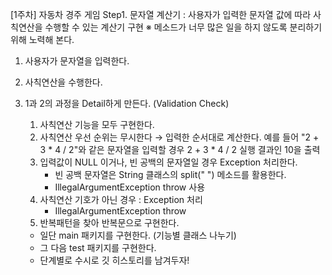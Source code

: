 [1주차] 자동차 경주 게임
Step1. 문자열 계산기
: 사용자가 입력한 문자열 값에 따라 사칙연산을 수행할 수 있는 계산기 구현
※ 메소드가 너무 많은 일을 하지 않도록 분리하기 위해 노력해 본다.

1. 사용자가 문자열을 입력한다.
2. 사칙연산을 수행한다.
3. 1과 2의 과정을 Detail하게 만든다. (Validation Check)
    1) 사칙연산 기능을 모두 구현한다.
    2) 사칙연산 우선 순위는 무시한다 → 입력한 순서대로 계산한다.
    예를 들어 "2 + 3 * 4 / 2"와 같은 문자열을 입력할 경우 2 + 3 * 4 / 2 실행 결과인 10을 출력
    3) 입력값이 NULL 이거나, 빈 공백의 문자열일 경우 Exception 처리한다.
        - 빈 공백 문자열은 String 클래스의 split(" ") 메소드를 활용한다.
        - IllegalArgumentException throw 사용
    4) 사칙연산 기호가 아닌 경우 : Exception 처리
        - IllegalArgumentException throw
    5) 반복패턴을 찾아 반복문으로 구현한다.

    - 일단 main 패키지를 구현한다. (기능별 클래스 나누기)
    - 그 다음 test 패키지를 구현한다.
    - 단계별로 수시로 깃 히스토리를 남겨두자!
